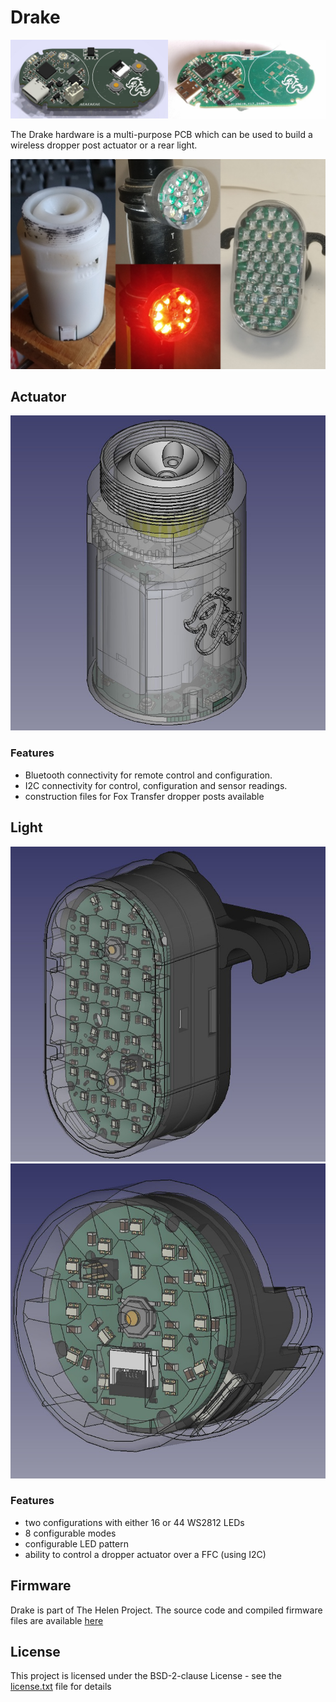 # Drake

![Drake](documentation/img/title.jpg)

The Drake hardware is a multi-purpose PCB which can be used to build a wireless dropper post actuator or a rear light.

![Drake](documentation/img/versions.jpg)

## Actuator

![Actuator](documentation/img/drake_act_fox.jpg)

### Features

- Bluetooth connectivity for remote control and configuration.
- I2C connectivity for control, configuration and sensor readings.
- construction files for Fox Transfer dropper posts available

## Light

![Light_44](documentation/img/drake_light_44.jpg) ![Light_16](documentation/img/drake_light_16.jpg)

### Features

- two configurations with either 16 or 44 WS2812 LEDs
- 8 configurable modes
- configurable LED pattern
- ability to control a dropper actuator over a FFC (using I2C)

## Firmware

Drake is part of The Helen Project. The source code and compiled firmware files are available [here](https://github.com/Reisi/The_Helen_Project/tree/master/Firmware/Helen/boards/Drake_10)

## License

This project is licensed under the BSD-2-clause License - see the [license.txt](license.txt) file for details
